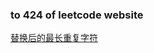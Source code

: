 ### to 424 of leetcode website

[替换后的最长重复字符](https://leetcode-cn.com/problems/longest-repeating-character-replacement/)